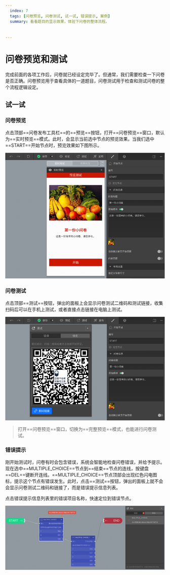 ```yaml
---
  index: 7
  tags: [问卷预览, 问卷测试, 试一试, 错误提示, 案例]
  summary: 看看题目的显示效果，体验下问卷的整体流程。


---
```







# 问卷预览和测试

完成前面的各项工作后，问卷就已经设定完毕了。但通常，我们需要检查一下问卷是否正确。问卷预览用于查看具体的一道题目，问卷测试用于检查和测试问卷的整个流程逻辑设定。

## 试一试

### 问卷预览

点击顶部==问卷发布工具栏==的==预览==按钮，打开==问卷预览==窗口，默认为==实时预览==模式。此时，会显示当前选中节点的预览效果。当我们选中==START==开始节点时，预览效果如下图所示。

<img src='./assets/07previewAndTest/preview.png'>

### 问卷测试

点击顶部==测试==按钮，弹出的面板上会显示问卷测试二维码和测试链接，收集扫码后可以在手机上测试，或者直接点击链接在电脑上测试。

<img src='./assets/07previewAndTest/test.png'>

> 打开==问卷预览==窗口，切换为==完整预览==模式，也能进行问卷测试。

### 错误提示

刚开始测试时，问卷有时会包含错误，系统会智能地检查问卷错误，并给予提示。现在选中==MULTIPLE_CHOICE==节点到==结束==节点的连线，按键盘==DEL==键断开连线。==MULTIPLE_CHOICE==节点顶部会出现红色闪电图标，提示这个节点有错误发生。此时，点击==测试==按钮，弹出的面板上就不会会显示问卷测试二维码和链接了，而是错误提示信息列表。

点击错误提示信息列表里的错误项目名称，快速定位到错误节点。

<img src='./assets/07previewAndTest/sthWrong.png'>
